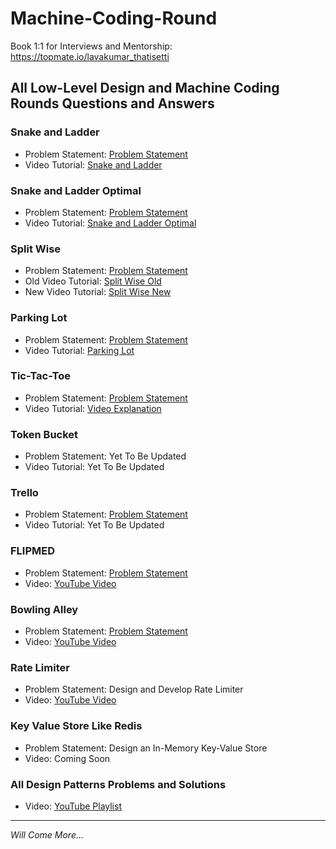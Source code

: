 
# Machine-Coding-Round

Book 1:1 for Interviews and Mentorship: https://topmate.io/lavakumar_thatisetti

## All Low-Level Design and Machine Coding Rounds Questions and Answers

### Snake and Ladder
   * Problem Statement: [Problem Statement](https://workat.tech/machine-coding/practice/snake-and-ladder-problem-zgtac9lxwntg)
   * Video Tutorial: [Snake and Ladder](https://www.youtube.com/watch?v=na3DQv8ZAD8)

### Snake and Ladder Optimal
   * Problem Statement: [Problem Statement](https://workat.tech/machine-coding/practice/snake-and-ladder-problem-zgtac9lxwntg)
   * Video Tutorial: [Snake and Ladder Optimal](https://www.youtube.com/watch?v=VaHMJIBFeW4)

### Split Wise
   * Problem Statement: [Problem Statement](https://workat.tech/machine-coding/practice/splitwise-problem-0kp2yneec2q2)
   * Old Video Tutorial: [Split Wise Old](https://www.youtube.com/watch?v=na3DQv8ZAD8)
   * New Video Tutorial: [Split Wise New](https://youtu.be/MuI5MPWbnbI)

### Parking Lot
   * Problem Statement: [Problem Statement](https://workat.tech/machine-coding/practice/design-parking-lot-qm6hwq4wkhp8)
   * Video Tutorial: [Parking Lot](https://www.youtube.com/watch?v=aQf-ovnR8go)

### Tic-Tac-Toe
   * Problem Statement: [Problem Statement](https://workat.tech/machine-coding/practice/design-tic-tac-toe-smyfi9x064ry)
   * Video Tutorial: [Video Explanation](https://www.youtube.com/watch?v=Y3eXlX7uSNM&list=PLyjE_CyqGikpWc4IGmMtKZZit_YxMkJKL&index=5)

### Token Bucket
   * Problem Statement: Yet To Be Updated
   * Video Tutorial: Yet To Be Updated

### Trello
   * Problem Statement: [Problem Statement](https://workat.tech/machine-coding/practice/trello-problem-t0nwwqt61buz)
   * Video Tutorial: Yet To Be Updated

### FLIPMED
   * Problem Statement: [Problem Statement](https://github.com/lavakumarThatisetti/FLIPMED_Interview/blob/master/ProblemStatment.md)
   * Video: [YouTube Video](https://www.youtube.com/watch?v=o9tOndHPxs8)

### Bowling Alley
   * Problem Statement: [Problem Statement](https://github.com/lavakumarThatisetti/Machine-Coding-Round/tree/master/src/com/lavakumar/bowlingalley/problem-statement)
   * Video: [YouTube Video](https://www.youtube.com/watch?v=ExF4ZbJkokA)

### Rate Limiter
   * Problem Statement: Design and Develop Rate Limiter
   * Video: [YouTube Video](https://youtu.be/82mlm8Ob3pI)

### Key Value Store Like Redis
   * Problem Statement: Design an In-Memory Key-Value Store
   * Video: Coming Soon

### All Design Patterns Problems and Solutions
   * Video: [YouTube Playlist](https://www.youtube.com/watch?v=-0fW6ZHolYQ&list=PLyjE_CyqGikoF0dpijEH7RBzZ6KGhRxkK&pp=gAQBiAQB)

---

_Will Come More..._
